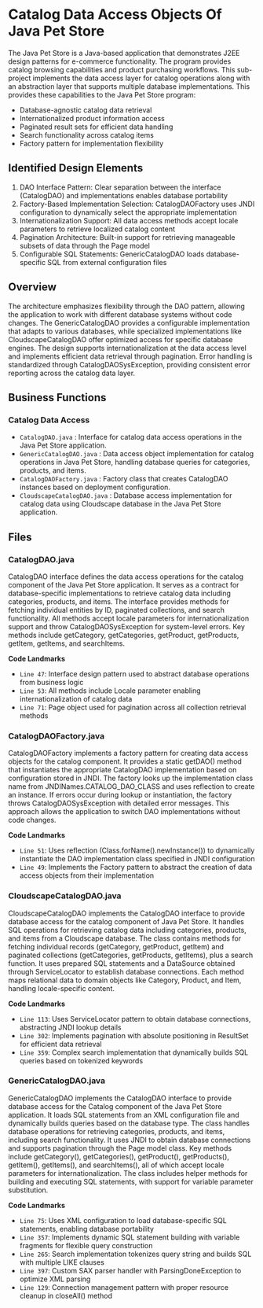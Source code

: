 # Catalog Data Access Objects Of Java Pet Store

The Java Pet Store is a Java-based application that demonstrates J2EE design patterns for e-commerce functionality. The program provides catalog browsing capabilities and product purchasing workflows. This sub-project implements the data access layer for catalog operations along with an abstraction layer that supports multiple database implementations. This provides these capabilities to the Java Pet Store program:

- Database-agnostic catalog data retrieval
- Internationalized product information access
- Paginated result sets for efficient data handling
- Search functionality across catalog items
- Factory pattern for implementation flexibility

## Identified Design Elements

1. DAO Interface Pattern: Clear separation between the interface (CatalogDAO) and implementations enables database portability
2. Factory-Based Implementation Selection: CatalogDAOFactory uses JNDI configuration to dynamically select the appropriate implementation
3. Internationalization Support: All data access methods accept locale parameters to retrieve localized catalog content
4. Pagination Architecture: Built-in support for retrieving manageable subsets of data through the Page model
5. Configurable SQL Statements: GenericCatalogDAO loads database-specific SQL from external configuration files

## Overview
The architecture emphasizes flexibility through the DAO pattern, allowing the application to work with different database systems without code changes. The GenericCatalogDAO provides a configurable implementation that adapts to various databases, while specialized implementations like CloudscapeCatalogDAO offer optimized access for specific database engines. The design supports internationalization at the data access level and implements efficient data retrieval through pagination. Error handling is standardized through CatalogDAOSysException, providing consistent error reporting across the catalog data layer.

## Business Functions

### Catalog Data Access
- `CatalogDAO.java` : Interface for catalog data access operations in the Java Pet Store application.
- `GenericCatalogDAO.java` : Data access object implementation for catalog operations in Java Pet Store, handling database queries for categories, products, and items.
- `CatalogDAOFactory.java` : Factory class that creates CatalogDAO instances based on deployment configuration.
- `CloudscapeCatalogDAO.java` : Database access implementation for catalog data using Cloudscape database in the Java Pet Store application.

## Files
### CatalogDAO.java

CatalogDAO interface defines the data access operations for the catalog component of the Java Pet Store application. It serves as a contract for database-specific implementations to retrieve catalog data including categories, products, and items. The interface provides methods for fetching individual entities by ID, paginated collections, and search functionality. All methods accept locale parameters for internationalization support and throw CatalogDAOSysException for system-level errors. Key methods include getCategory, getCategories, getProduct, getProducts, getItem, getItems, and searchItems.

 **Code Landmarks**
- `Line 47`: Interface design pattern used to abstract database operations from business logic
- `Line 53`: All methods include Locale parameter enabling internationalization of catalog data
- `Line 71`: Page object used for pagination across all collection retrieval methods
### CatalogDAOFactory.java

CatalogDAOFactory implements a factory pattern for creating data access objects for the catalog component. It provides a static getDAO() method that instantiates the appropriate CatalogDAO implementation based on configuration stored in JNDI. The factory looks up the implementation class name from JNDINames.CATALOG_DAO_CLASS and uses reflection to create an instance. If errors occur during lookup or instantiation, the factory throws CatalogDAOSysException with detailed error messages. This approach allows the application to switch DAO implementations without code changes.

 **Code Landmarks**
- `Line 51`: Uses reflection (Class.forName().newInstance()) to dynamically instantiate the DAO implementation class specified in JNDI configuration
- `Line 49`: Implements the Factory pattern to abstract the creation of data access objects from their implementation
### CloudscapeCatalogDAO.java

CloudscapeCatalogDAO implements the CatalogDAO interface to provide database access for the catalog component of Java Pet Store. It handles SQL operations for retrieving catalog data including categories, products, and items from a Cloudscape database. The class contains methods for fetching individual records (getCategory, getProduct, getItem) and paginated collections (getCategories, getProducts, getItems), plus a search function. It uses prepared SQL statements and a DataSource obtained through ServiceLocator to establish database connections. Each method maps relational data to domain objects like Category, Product, and Item, handling locale-specific content.

 **Code Landmarks**
- `Line 113`: Uses ServiceLocator pattern to obtain database connections, abstracting JNDI lookup details
- `Line 302`: Implements pagination with absolute positioning in ResultSet for efficient data retrieval
- `Line 359`: Complex search implementation that dynamically builds SQL queries based on tokenized keywords
### GenericCatalogDAO.java

GenericCatalogDAO implements the CatalogDAO interface to provide database access for the Catalog component of the Java Pet Store application. It loads SQL statements from an XML configuration file and dynamically builds queries based on the database type. The class handles database operations for retrieving categories, products, and items, including search functionality. It uses JNDI to obtain database connections and supports pagination through the Page model class. Key methods include getCategory(), getCategories(), getProduct(), getProducts(), getItem(), getItems(), and searchItems(), all of which accept locale parameters for internationalization. The class includes helper methods for building and executing SQL statements, with support for variable parameter substitution.

 **Code Landmarks**
- `Line 75`: Uses XML configuration to load database-specific SQL statements, enabling database portability
- `Line 357`: Implements dynamic SQL statement building with variable fragments for flexible query construction
- `Line 265`: Search implementation tokenizes query string and builds SQL with multiple LIKE clauses
- `Line 397`: Custom SAX parser handler with ParsingDoneException to optimize XML parsing
- `Line 129`: Connection management pattern with proper resource cleanup in closeAll() method

[Generated by the Sage AI expert workbench: 2025-03-29 21:37:00  https://sage-tech.ai/workbench]: #